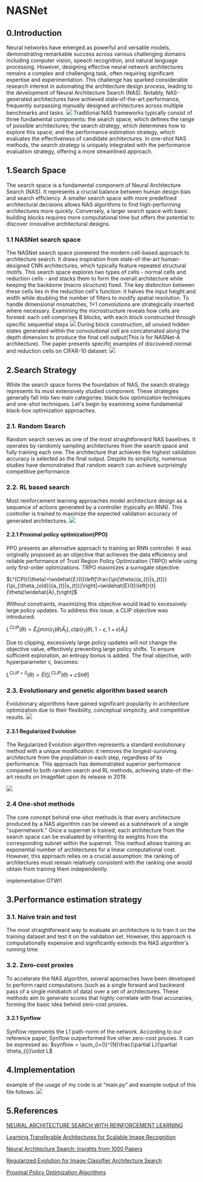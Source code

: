# NASNet

## 0.Introduction
Neural networks have emerged as powerful and versatile models, demonstrating remarkable success across various challenging domains including computer vision, speech recognition, and natural language processing. However, designing effective neural network architectures remains a complex and challenging task, often requiring significant expertise and experimentation.
This challenge has sparked considerable research interest in automating the architecture design process, leading to the development of Neural Architecture Search (NAS). Notably, NAS-generated architectures have achieved state-of-the-art performance, frequently surpassing manually designed architectures across multiple benchmarks and tasks.
![](/imgs/overview.png)
Traditional NAS frameworks typically consist of three fundamental components: the search space, which defines the range of possible architectures; the search strategy, which determines how to explore this space; and the performance estimation strategy, which evaluates the effectiveness of candidate architectures. In one-shot NAS methods, the search strategy is uniquely integrated with the performance evaluation strategy, offering a more streamlined approach.


## 1.Search Space
The search space is a fundamental component of Neural Architecture Search (NAS). It represents a crucial balance between human design bias and search efficiency. A smaller search space with more predefined architectural decisions allows NAS algorithms to find high-performing architectures more quickly. Conversely, a larger search space with basic building blocks requires more computational time but offers the potential to discover innovative architectural designs.

### 1.1 NASNet search space
The NASNet search space pioneered the modern cell-based approach to architecture search. It draws inspiration from state-of-the-art human-designed CNN architectures, which typically feature repeated structural motifs. This search space explores two types of cells - normal cells and reduction cells - and stacks them to form the overall architecture while keeping the backbone (macro structure) fixed. The key distinction between these cells lies in the reduction cell's function: it halves the input height and width while doubling the number of filters to modify spatial resolution. To handle dimensional mismatches, 1×1 convolutions are strategically inserted where necessary.
 Examining the microstructure reveals how cells are formed: each cell comprises B blocks, with each block constructed through specific sequential steps 
![](/imgs/NASNet_Step.png)
During block construction, all unused hidden states generated within the convolutional cell are concatenated along the depth dimension to produce the final cell output(This is for NASNet-A architecture). The paper presents specific examples of discovered normal and reduction cells on CIFAR-10 dataset:
![](/imgs/NASNet_cell.png)

## 2.Search Strategy
 While the search space forms the foundation of NAS, the search strategy represents its most extensively studied component. These strategies generally fall into two main categories: black-box optimization techniques and one-shot techniques. Let's begin by examining some fundamental black-box optimization approaches.

### 2.1. Random Search
Random search serves as one of the most straightforward NAS baselines. It operates by randomly sampling architectures from the search space and fully training each one. The architecture that achieves the highest validation accuracy is selected as the final output. Despite its simplicity, numerous studies have demonstrated that random search can achieve surprisingly competitive performance.
 
### 2.2. RL based search
 Most reinforcement learning approaches model architecture design as a sequence of actions generated by a controller (typically an RNN). This controller is trained to maximize the expected validation accuracy of generated architectures.
![](/imgs/RL.png)
#### 2.2.1 Proximal policy optimization(PPO)
 PPO presents an alternative approach to training an RNN controller. It was originally proposed as an objective that achieves the data efficiency and reliable performance of Trust Region Policy Optimization (TRPO) while using only first-order optimizations.
TRPO maximizes a surrogate objective:

$L^{CPI}(\theta)=\widehat{E}{t}\left[\frac{\pi{\theta}(a_{t}|s_{t})}{\pi_{\theta_{old}}(a_{t}|s_{t})}\right]=\widehat{E}{t}\left[r{t}(\theta)\widehat{A}_t\right]$

Without constraints, maximizing this objective would lead to excessively large policy updates. To address this issue, a CLIP objective was introduced:

$L^{CLIP}(\theta)=\widehat{E}_t[min(r_{t}(\theta)\widehat{A}_t),clip(r_t(\theta),1-\epsilon,1+\epsilon)\widehat{A}_t]$

Due to clipping, excessively large policy updates will not change the objective value, effectively preventing large policy shifts. To ensure sufficient exploration, an entropy bonus is added. The final objective, with hyperparameter c, becomes:

$L^{CLIP+S}(\theta)=\widehat{E}{t}\left[L^{CLIP}(\theta)+cS\pi{\theta}\right]$

### 2.3. Evolutionary and genetic algorithm based search
Evolutionary algorithms have gained significant popularity in architecture optimization due to their flexibility, conceptual simplicity, and competitive results.
![](/imgs/evolution.png)
 
#### 2.3.1 Regularized Evolution
 The Regularized Evolution algorithm represents a standard evolutionary method with a unique modification: it removes the longest-surviving architecture from the population in each step, regardless of its performance. This approach has demonstrated superior performance compared to both random search and RL methods, achieving state-of-the-art results on ImageNet upon its release in 2019.
 
![](/imgs/re.png)

### 2.4 One-shot methods
 The core concept behind one-shot methods is that every architecture produced by a NAS algorithm can be viewed as a subnetwork of a single "supernetwork." Once a supernet is trained, each architecture from the search space can be evaluated by inheriting its weights from the corresponding subnet within the supernet. This method allows training an exponential number of architectures for a linear computational cost. However, this approach relies on a crucial assumption: the ranking of architectures must remain relatively consistent with the ranking one would obtain from training them independently.

implementation OTW!!


## 3.Performance estimation strategy

### 3.1. Naive train and test
 The most straightforward way to evaluate an architecture is to train it on the training dataset and test it on the validation set. However, this approach is computationally expensive and significantly extends the NAS algorithm's running time.

### 3.2. Zero-cost proxies
 To accelerate the NAS algorithm, several approaches have been developed to perform rapid computations (such as a single forward and backward pass of a single minibatch of data) over a set of architectures. These methods aim to generate scores that highly correlate with final accuracies, forming the basic idea behind zero-cost proxies.

#### 3.2.1 Synflow
 Synflow represents the L1 path-norm of the network. According to our reference paper, Synflow outperformed five other zero-cost proxies. It can be expressed as:
$synflow = \sum_{i=0}^{N}\frac{\partial L}{\partial \theta_{i}}\odot L$

## 4.Implementation
example of the usage of my code is at “main.py” and example output of this file follows:
![](/imgs/result.png)
## 5.References

[NEURAL ARCHITECTURE SEARCH WITH REINFORCEMENT LEARNING](https://arxiv.org/pdf/1611.01578)

[Learning Transferable Architectures for Scalable Image Recognition](https://arxiv.org/pdf/1707.07012)

[Neural Architecture Search: Insights from 1000 Papers](https://arxiv.org/pdf/2301.08727)

[Regularized Evolution for Image Classifier Architecture Search](https://arxiv.org/pdf/1802.01548)

[Proximal Policy Optimization Algorithms](https://arxiv.org/pdf/1707.06347)


